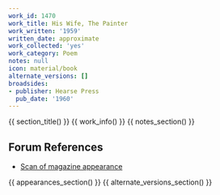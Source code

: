 ```yaml
---
work_id: 1470
work_title: His Wife, The Painter
work_written: '1959'
written_date: approximate
work_collected: 'yes'
work_category: Poem
notes: null
icon: material/book
alternate_versions: []
broadsides:
- publisher: Hearse Press
  pub_date: '1960'
---
```


{{ section_title() }}
{{ work_info() }}
{{ notes_section() }}
## Forum References
- [Scan of magazine appearance](https://bukowskiforum.com/threads/the-paper-on-the-floor-his-wife-the-painter-coffin-1-hearse-press.11358/)

{{ appearances_section() }}
{{ alternate_versions_section() }}